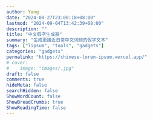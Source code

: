 ```yaml
---
author: Yang
date: "2024-08-27T23:00:18+08:00"
lastmod: "2024-09-04T13:42:39+08:00"
description: ""
title: "中文假字生成器"
summary: "生成更接近日常中文词频的假字文本"
tags: ["lipsum", "tools", "gadgets"]
categories: "gadgets"
permalink: "https://chinese-lorem-ipsum.vercel.app/"
# cover: 
#    image: "images/.jpg"
draft: false
comments: true
hideMeta: false
searchHidden: false
ShowWordCount: false
ShowBreadCrumbs: true
ShowReadingTime: false
---
```

